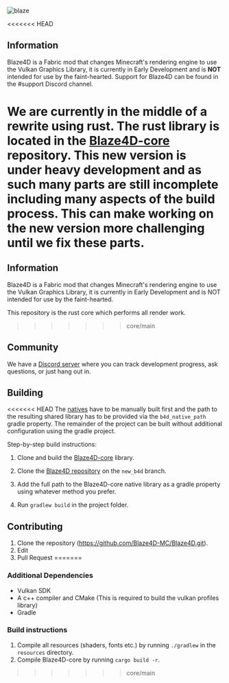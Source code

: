 ![blaze](https://user-images.githubusercontent.com/68126718/125143247-71be4580-e0f0-11eb-88bc-070eb2838435.png)

<<<<<<< HEAD
## Information 
Blaze4D is a Fabric mod that changes Minecraft's rendering engine to use the Vulkan Graphics Library, it is currently in
Early Development and is **NOT** intended for use by the faint-hearted. Support for Blaze4D can be found in the #support
Discord channel.

We are currently in the middle of a rewrite using rust. The rust library is located in the 
[Blaze4D-core](https://github.com/KilnGraphics/Blaze4D-core) repository. This new version is under heavy development
and as such many parts are still incomplete including many aspects of the build process. This can make working on the
new version more challenging until we fix these parts.
=======
## Information
Blaze4D is a Fabric mod that changes Minecraft's rendering engine to use the Vulkan Graphics Library, it is currently in
Early Development and is NOT intended for use by the faint-hearted.

This repository is the rust core which performs all render work.
>>>>>>> core/main

## Community
We have a [Discord server](https://discord.gg/H93wJePuWf) where you can track development progress, ask questions, or just hang out in.

## Building
<<<<<<< HEAD
The [natives](https://github.com/KilnGraphics/Blaze4D-core) have to be manually built first and the path to the resulting 
shared library has to be provided via the `b4d_native_path` gradle property. The remainder of the project can be built
without additional configuration using the gradle project.

Step-by-step build instructions:
1. Clone and build the [Blaze4D-core](https://github.com/KilnGraphics/Blaze4D-core) library.

2. Clone the [Blaze4D repository](https://github.com/KilnGraphics/Blaze4D) on the `new_b4d` branch.

3. Add the full path to the Blaze4D-core native library as a gradle property using whatever method you prefer.

4. Run ``gradlew build`` in the project folder.

## Contributing
1. Clone the repository (https://github.com/Blaze4D-MC/Blaze4D.git).
2. Edit
3. Pull Request
=======
### Additional Dependencies
 - Vulkan SDK
 - A c++ compiler and CMake (This is required to build the vulkan profiles library)
 - Gradle

### Build instructions
1. Compile all resources (shaders, fonts etc.) by running `./gradlew` in the `resources` directory.
2. Compile Blaze4D-core by running `cargo build -r`.
>>>>>>> core/main
